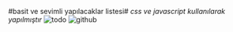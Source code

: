 #basit ve sevimli yapılacaklar listesi#
_css ve javascript kullanılarak yapılmıştır_
![todo](https://user-images.githubusercontent.com/116838690/208433107-e140503f-3de2-4b67-9d9d-5383c67cc96b.jpg)
![github](https://user-images.githubusercontent.com/116838690/208435772-4154655c-7f5c-4f8a-86f9-78d6f0903ef7.gif)
